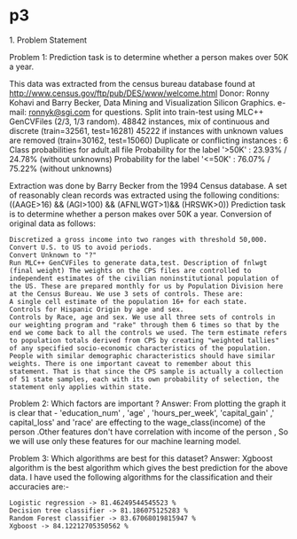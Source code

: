 # p3

1.​ Problem Statement

Problem 1: Prediction task is to determine whether a person makes over 50K a year.

This data was extracted from the census bureau database found at http://www.census.gov/ftp/pub/DES/www/welcome.html Donor: Ronny Kohavi and Barry Becker, Data Mining and Visualization Silicon Graphics. e-mail: ronnyk@sgi.com for questions. Split into train-test using MLC++ GenCVFiles (2/3, 1/3 random). 48842 instances, mix of continuous and discrete (train=32561, test=16281) 45222 if instances with unknown values are removed (train=30162, test=15060) Duplicate or conflicting instances : 6 Class probabilities for adult.all file Probability for the label '>50K' : 23.93% / 24.78% (without unknowns) Probability for the label '<=50K' : 76.07% / 75.22% (without unknowns)

Extraction was done by Barry Becker from the 1994 Census database. A set of reasonably clean records was extracted using the following conditions: ((AAGE>16) && (AGI>100) && (AFNLWGT>1)&& (HRSWK>0)) Prediction task is to determine whether a person makes over 50K a year. Conversion of original data as follows:

    Discretized a gross income into two ranges with threshold 50,000.
    Convert U.S. to US to avoid periods.
    Convert Unknown to "?"
    Run MLC++ GenCVFiles to generate data,test. Description of fnlwgt (final weight) The weights on the CPS files are controlled to independent estimates of the civilian noninstitutional population of the US. These are prepared monthly for us by Population Division here at the Census Bureau. We use 3 sets of controls. These are:
    A single cell estimate of the population 16+ for each state.
    Controls for Hispanic Origin by age and sex.
    Controls by Race, age and sex. We use all three sets of controls in our weighting program and "rake" through them 6 times so that by the end we come back to all the controls we used. The term estimate refers to population totals derived from CPS by creating "weighted tallies" of any specified socio-economic characteristics of the population. People with similar demographic characteristics should have similar weights. There is one important caveat to remember about this statement. That is that since the CPS sample is actually a collection of 51 state samples, each with its own probability of selection, the statement only applies within state.

Problem 2: Which factors are important ?
Answer: From plotting the graph it is clear that - 'education_num' , 'age' , 'hours_per_week', 'capital_gain' ,' capital_loss' and 'race' are effecting to the wage_class(income) of the person .Other features don't have correlation with income of the person , So we will use only these features for our machine learning model.

Problem 3: Which algorithms are best for this dataset?
Answer: Xgboost algorithm is the best algorithm which gives the best prediction for the above data.
I have used the following algorithms for the classification and their accuracies are:-

    Logistic regression -> 81.46249544545523 %
    Decision tree classifier -> 81.186075125283 %
    Random Forest classifier -> 83.67068019815947 %
    Xgboost -> 84.12212705350562 %
